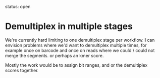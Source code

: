 status: open
# Demultiplex in multiple stages

We're currently hard limiting to one demultiplex stage per workflow.
I can envision problems where we'd want to demultiplex multiple times,
for example once on barcode and once on reads where we could / could not 
merge the segments. or perhaps an kmer score.

Mostly the work would be to assign bit ranges, and or the 
demultiplex scores together.
